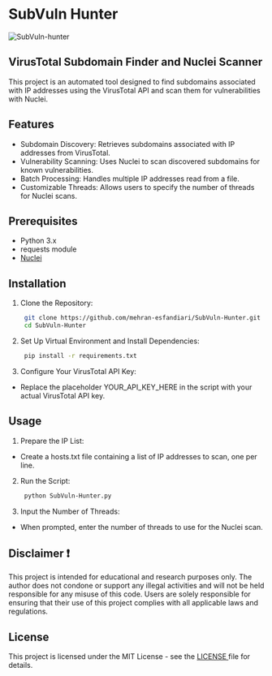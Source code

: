 # SubVuln Hunter






![SubVuln-hunter](https://github.com/mehran-esfandiari/SubVuln-Hunter/assets/165242715/117a3e2e-22f6-4e0f-bf7f-467629df55e9)









## VirusTotal Subdomain Finder and Nuclei Scanner
This project is an automated tool designed to find subdomains associated with IP addresses using the VirusTotal API and scan them for vulnerabilities with Nuclei.

## Features

- Subdomain Discovery: Retrieves subdomains associated with IP addresses from VirusTotal.
- Vulnerability Scanning: Uses Nuclei to scan discovered subdomains for known vulnerabilities.
- Batch Processing: Handles multiple IP addresses read from a file.
- Customizable Threads: Allows users to specify the number of threads for Nuclei scans.

## Prerequisites

- Python 3.x
- requests module
- [Nuclei](https://github.com/projectdiscovery/nuclei)

## Installation
1. Clone the Repository:

   ```sh
    git clone https://github.com/mehran-esfandiari/SubVuln-Hunter.git
    cd SubVuln-Hunter

2. Set Up Virtual Environment and Install Dependencies:

   ```sh
    pip install -r requirements.txt
3. Configure Your VirusTotal API Key:

- Replace the placeholder YOUR_API_KEY_HERE in the script with your actual VirusTotal API key.

## Usage
1. Prepare the IP List:

- Create a hosts.txt file containing a list of IP addresses to scan, one per line.

2. Run the Script:

   ```sh
    python SubVuln-Hunter.py
3. Input the Number of Threads:
- When prompted, enter the number of threads to use for the Nuclei scan.

## Disclaimer ❗
This project is intended for educational and research purposes only. The author does not condone or support any illegal activities and will not be held responsible for any misuse of this code. Users are solely responsible for ensuring that their use of this project complies with all applicable laws and regulations.

## License
This project is licensed under the MIT License - see the [LICENSE ](https://github.com/mehran-esfandiari/SubVuln-Hunter/blob/main/LICENSE) file for details.
